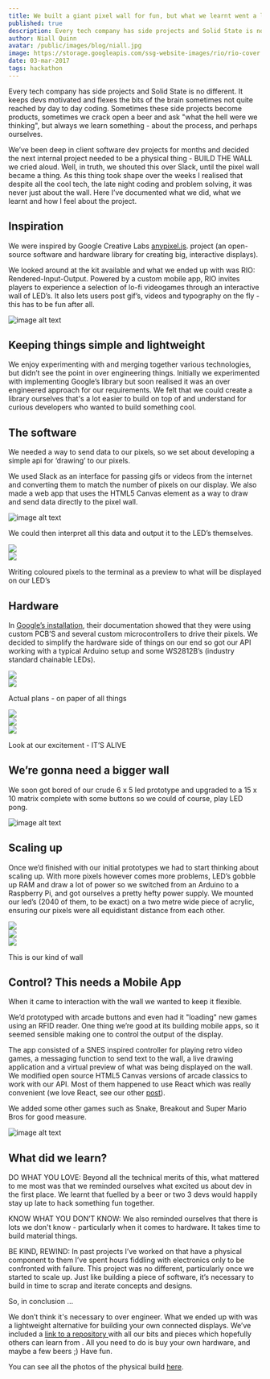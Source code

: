 ```yaml
---
title: We built a giant pixel wall for fun, but what we learnt went a lot further.
published: true
description: Every tech company has side projects and Solid State is no different. It keeps devs motivated and flexes the bits of the brain sometimes not quite reached by day to day coding.
author: Niall Quinn
avatar: /public/images/blog/niall.jpg
image: https://storage.googleapis.com/ssg-website-images/rio/rio-cover.jpg
date: 03-mar-2017
tags: hackathon
---
```


Every tech company has side projects and Solid State is no different. It keeps devs motivated and flexes the bits of the brain sometimes not quite reached by day to day coding. Sometimes these side projects become products, sometimes we crack open a beer and ask "what the hell were we thinking", but always we learn something - about the process, and perhaps ourselves.

We’ve been deep in client software dev projects for months and decided the next internal project needed to be a physical thing - BUILD THE WALL we cried aloud. Well, in truth, we shouted this over Slack, until the pixel wall became a thing. As this thing took shape over the weeks I realised that despite all the cool tech, the late night coding and problem solving, it was never just about the wall. Here I’ve documented what we did, what we learnt and how I feel about the project.

## Inspiration

We were inspired by Google Creative Labs [anypixel.js](https://googlecreativelab.github.io/anypixel/). project (an open-source software and hardware library for creating big, interactive displays).

We looked around at the kit available and what we ended up with was RIO: Rendered-Input-Output. Powered by a custom mobile app, RIO invites players to experience a selection of lo-fi videogames through an interactive wall of LED’s. It also lets users post gif’s, videos and typography on the fly - this has to be fun after all.

![image alt text](https://storage.googleapis.com/ssg-website-images/rio/rio-vid.gif)

## Keeping things simple and lightweight

We enjoy experimenting with and merging together various technologies, but didn’t see the point in over engineering things. Initially we experimented with implementing Google’s library but soon realised it was an over engineered approach for our requirements. We felt that we could create a library ourselves that's a lot easier to build on top of and understand for curious developers who wanted to build something cool.

## The software

We needed a way to send data to our pixels, so we set about developing a simple api for  ‘drawing’ to our pixels.

We used Slack as an interface for passing gifs or videos from the internet and converting them to match the number of pixels on our display. We also made a web app that uses the HTML5 Canvas element as a way to draw and send data directly to the pixel wall.

![image alt text](https://storage.googleapis.com/ssg-website-images/rio/rio-webapp-example.gif)

We could then interpret all this data and output it to the LED’s themselves.

<div class="row images">
    <div class="col-md-6">
        <img src="https://storage.googleapis.com/ssg-website-images/rio/mario-terminal.gif" class="img-responsive">
    </div>
    <div class="col-md-6">
        <img src="https://storage.googleapis.com/ssg-website-images/rio/mario-giphy.gif" class="img-responsive">
    </div>
</div>
    <p class="text-center image-caption">Writing coloured pixels to the terminal as a preview to what will be displayed on our LED’s</p>


## Hardware

In [Google’s installation](https://www.youtube.com/watch?v=58pxJ8z1Vow), their documentation showed that they were using custom PCB’S and several custom microcontrollers to drive their pixels. We decided to simplify the hardware side of things on our end so got our API working with a typical Arduino setup and some WS2812B’s (industry standard chainable LEDs).


<div class="row">
<div class="col-md-6">
    <img src="https://storage.googleapis.com/ssg-website-images/rio/image_5.jpg" class="img-responsive">
</div>
<div class="col-md-6">
    <img src="https://storage.googleapis.com/ssg-website-images/rio/IMG_2002-new.jpg" class="img-responsive">
</div>
</div>
 <p class="text-center image-caption">Actual plans - on paper of all things</p>

<div class="row">
<div class="col-md-4">
    <img src="https://storage.googleapis.com/ssg-website-images/rio/image_7.jpg" class="img-responsive">
</div>
<div class="col-md-4">
    <img src="https://storage.googleapis.com/ssg-website-images/rio/image_8.jpg" class="img-responsive">
</div>
<div class="col-md-4">
    <img src="https://storage.googleapis.com/ssg-website-images/rio/IMG_1016-square.jpg" class="img-responsive">
</div>
</div>
 <p class="text-center image-caption">Look at our excitement - IT’S ALIVE</p>


## We’re gonna need a bigger wall

We soon got bored of our crude 6 x 5 led prototype and upgraded to a 15 x 10 matrix complete with some buttons so we could of course, play LED pong.

![image alt text](https://storage.googleapis.com/ssg-website-images/rio/prototype-led-pong.gif)

## Scaling up

Once we’d finished with our initial prototypes we had to start thinking about scaling up. With more pixels however comes more problems,  LED’s gobble up RAM and draw a lot of power so we switched from an Arduino to a Raspberry Pi, and got ourselves a pretty hefty power supply. We mounted our led’s (2040 of them, to be exact)  on a two metre wide piece of acrylic, ensuring our pixels were all equidistant distance from each other.


<div class="row">
<div class="col-md-4">
    <img src="https://storage.googleapis.com/ssg-website-images/rio/IMG_1550.jpg" class="img-responsive">
</div>
<div class="col-md-4">
    <img src="https://storage.googleapis.com/ssg-website-images/rio/IMG_1833.jpg" class="img-responsive">
</div>
<div class="col-md-4">
    <img src="https://storage.googleapis.com/ssg-website-images/rio/IMG_2029.jpg" class="img-responsive">
</div>
</div>
<p class="text-center image-caption">This is our kind of wall</p>


## Control? This needs a Mobile App

When it came to interaction with the wall we wanted to keep it flexible.

We’d prototyped with arcade buttons and even had it "loading" new games using an RFID reader. One thing we’re good at its building mobile apps, so it seemed sensible making one to control the output of the display.

The app consisted of a SNES inspired controller for playing retro video games, a messaging function to send text to the wall, a live drawing application and a virtual preview of what was being displayed on the wall. We modified open source HTML5 Canvas versions of arcade classics to work with our API. Most of them happened to use React which was really convenient (we love React, see our other [post](https://solidstategroup.com/2017/02/08/2017/Its-cross-platform-and-massively-reduces-app-dev-costs-but-WTF-is-React-Native/)).

We added some other games such as Snake, Breakout and Super Mario Bros for good measure.

![image alt text](https://storage.googleapis.com/ssg-website-images/rio/rio-mobile-example.gif)

## What did we learn?

DO WHAT YOU LOVE: Beyond all the technical merits of this, what mattered to me most was that we reminded ourselves what excited us about dev in the first place. We learnt that fuelled by a beer or two 3 devs would happily stay up late to hack something fun together.

KNOW WHAT YOU DON’T KNOW: We also reminded ourselves that there is lots we don't know - particularly when it comes to hardware. It takes time to build material things.

BE KIND, REWIND: In past projects I’ve worked on that have a physical component to them I’ve spent hours fiddling with electronics only to be confronted with failure. This project was no different, particularly once we started to scale up. Just like building a piece of software, it’s necessary to build in time to scrap and iterate concepts and designs.

So, in conclusion …

We don’t think it's necessary to over engineer. What we ended up with was a lightweight alternative for building your own connected displays. We’ve included a [link to a repository](https://github.com/SolidStateGroup/rio)[ ](https://github.com/SolidStateGroup/rio)with all our bits and pieces which hopefully others can learn from . All you need to do is buy your own hardware, and maybe a few beers ;) Have fun.

You can see all the photos of the physical build [here](https://photos.google.com/share/AF1QipNE6GI4yR7Xrj-BhyxLmDCA498l7PvgQ-71pDI70WiOFIKoqHnMmzYIydt_a2q4AA?key=RnRaRVdpVHpDQTIxMHl5SzBVemd6ZjU1WWRIejZ3).
